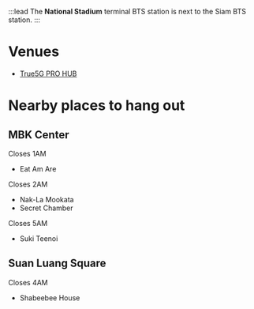 :::lead
The **National Stadium** terminal BTS station is next to the Siam BTS station.
:::

# Venues

- [True5G PRO HUB](/wiki/True5GProHub)

# Nearby places to hang out

## MBK Center

Closes 1AM

- Eat Am Are

Closes 2AM

- Nak-La Mookata
- Secret Chamber

Closes 5AM

- Suki Teenoi

## Suan Luang Square

Closes 4AM

- Shabeebee House